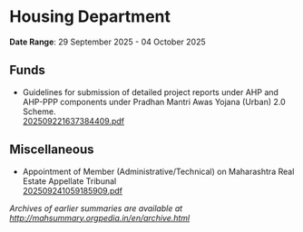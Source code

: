 # Housing Department

**Date Range**: 29 September 2025 - 04 October 2025


## Funds
- Guidelines for submission of detailed project reports under AHP and AHP-PPP components under Pradhan Mantri Awas Yojana (Urban) 2.0 Scheme.\
  [202509221637384409.pdf](https://gr.maharashtra.gov.in/Site/Upload/Government%20Resolutions/English/202509221637384409.pdf)

## Miscellaneous
- Appointment of Member (Administrative/Technical) on Maharashtra Real Estate Appellate Tribunal\
  [202509241059185909.pdf](https://gr.maharashtra.gov.in/Site/Upload/Government%20Resolutions/English/202509241059185909.pdf)


*Archives of earlier summaries are available at http://mahsummary.orgpedia.in/en/archive.html*